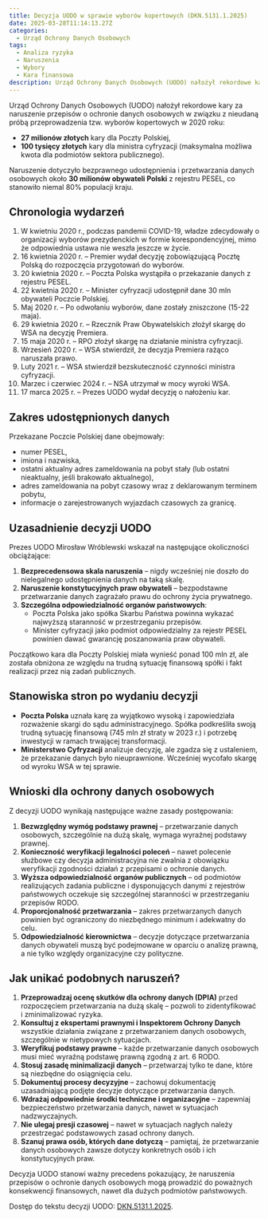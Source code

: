 ```yaml
---
title: Decyzja UODO w sprawie wyborów kopertowych (DKN.5131.1.2025)
date: 2025-03-28T11:14:13.27Z
categories:
  - Urząd Ochrony Danych Osobowych
tags:
  - Analiza ryzyka
  - Naruszenia
  - Wybory
  - Kara finansowa
description: Urząd Ochrony Danych Osobowych (UODO) nałożył rekordowe kary za naruszenie przepisów o ochronie danych osobowych w związku z nieudaną próbą przeprowadzenia tzw. wyborów kopertowych w 2020 roku.
---
```


Urząd Ochrony Danych Osobowych (UODO) nałożył rekordowe kary za naruszenie przepisów o ochronie danych osobowych w związku z nieudaną próbą przeprowadzenia tzw. wyborów kopertowych w 2020 roku:

- **27 milionów złotych** kary dla Poczty Polskiej,
- **100 tysięcy złotych** kary dla ministra cyfryzacji (maksymalna możliwa kwota dla podmiotów sektora publicznego).

Naruszenie dotyczyło bezprawnego udostępnienia i przetwarzania danych osobowych około **30 milionów obywateli Polski** z rejestru PESEL, co stanowiło niemal 80% populacji kraju.

## Chronologia wydarzeń

1. W kwietniu 2020 r., podczas pandemii COVID-19, władze zdecydowały o organizacji wyborów prezydenckich w formie korespondencyjnej, mimo że odpowiednia ustawa nie weszła jeszcze w życie.
2. 16 kwietnia 2020 r. – Premier wydał decyzję zobowiązującą Pocztę Polską do rozpoczęcia przygotowań do wyborów.
3. 20 kwietnia 2020 r. – Poczta Polska wystąpiła o przekazanie danych z rejestru PESEL.
4. 22 kwietnia 2020 r. – Minister cyfryzacji udostępnił dane 30 mln obywateli Poczcie Polskiej.
5. Maj 2020 r. – Po odwołaniu wyborów, dane zostały zniszczone (15-22 maja).
6. 29 kwietnia 2020 r. – Rzecznik Praw Obywatelskich złożył skargę do WSA na decyzję Premiera.
7. 15 maja 2020 r. – RPO złożył skargę na działanie ministra cyfryzacji.
8. Wrzesień 2020 r. – WSA stwierdził, że decyzja Premiera rażąco naruszała prawo.
9. Luty 2021 r. – WSA stwierdził bezskuteczność czynności ministra cyfryzacji.
10. Marzec i czerwiec 2024 r. – NSA utrzymał w mocy wyroki WSA.
11. 17 marca 2025 r. – Prezes UODO wydał decyzję o nałożeniu kar.

## Zakres udostępnionych danych

Przekazane Poczcie Polskiej dane obejmowały:

- numer PESEL,
- imiona i nazwiska,
- ostatni aktualny adres zameldowania na pobyt stały (lub ostatni nieaktualny, jeśli brakowało aktualnego),
- adres zameldowania na pobyt czasowy wraz z deklarowanym terminem pobytu,
- informacje o zarejestrowanych wyjazdach czasowych za granicę.

## Uzasadnienie decyzji UODO

Prezes UODO Mirosław Wróblewski wskazał na następujące okoliczności obciążające:

1. **Bezprecedensowa skala naruszenia** – nigdy wcześniej nie doszło do nielegalnego udostępnienia danych na taką skalę.
2. **Naruszenie konstytucyjnych praw obywateli** – bezpodstawne przetwarzanie danych zagrażało prawu do ochrony życia prywatnego.
3. **Szczególna odpowiedzialność organów państwowych**:
   - Poczta Polska jako spółka Skarbu Państwa powinna wykazać najwyższą staranność w przestrzeganiu przepisów.
   - Minister cyfryzacji jako podmiot odpowiedzialny za rejestr PESEL powinien dawać gwarancję poszanowania praw obywateli.

Początkowo kara dla Poczty Polskiej miała wynieść ponad 100 mln zł, ale została obniżona ze względu na trudną sytuację finansową spółki i fakt realizacji przez nią zadań publicznych.

## Stanowiska stron po wydaniu decyzji

- **Poczta Polska** uznała karę za wyjątkowo wysoką i zapowiedziała rozważenie skargi do sądu administracyjnego. Spółka podkreśliła swoją trudną sytuację finansową (745 mln zł straty w 2023 r.) i potrzebę inwestycji w ramach trwającej transformacji.
- **Ministerstwo Cyfryzacji** analizuje decyzję, ale zgadza się z ustaleniem, że przekazanie danych było nieuprawnione. Wcześniej wycofało skargę od wyroku WSA w tej sprawie.

## Wnioski dla ochrony danych osobowych

Z decyzji UODO wynikają następujące ważne zasady postępowania:

1. **Bezwzględny wymóg podstawy prawnej** – przetwarzanie danych osobowych, szczególnie na dużą skalę, wymaga wyraźnej podstawy prawnej.
2. **Konieczność weryfikacji legalności poleceń** – nawet polecenie służbowe czy decyzja administracyjna nie zwalnia z obowiązku weryfikacji zgodności działań z przepisami o ochronie danych.
3. **Wyższa odpowiedzialność organów publicznych** – od podmiotów realizujących zadania publiczne i dysponujących danymi z rejestrów państwowych oczekuje się szczególnej staranności w przestrzeganiu przepisów RODO.
4. **Proporcjonalność przetwarzania** – zakres przetwarzanych danych powinien być ograniczony do niezbędnego minimum i adekwatny do celu.
5. **Odpowiedzialność kierownictwa** – decyzje dotyczące przetwarzania danych obywateli muszą być podejmowane w oparciu o analizę prawną, a nie tylko względy organizacyjne czy polityczne.

## Jak unikać podobnych naruszeń?

1. **Przeprowadzaj ocenę skutków dla ochrony danych (DPIA)** przed rozpoczęciem przetwarzania na dużą skalę – pozwoli to zidentyfikować i zminimalizować ryzyka.
2. **Konsultuj z ekspertami prawnymi i Inspektorem Ochrony Danych** wszystkie działania związane z przetwarzaniem danych osobowych, szczególnie w nietypowych sytuacjach.
3. **Weryfikuj podstawy prawne** – każde przetwarzanie danych osobowych musi mieć wyraźną podstawę prawną zgodną z art. 6 RODO.
4. **Stosuj zasadę minimalizacji danych** – przetwarzaj tylko te dane, które są niezbędne do osiągnięcia celu.
5. **Dokumentuj procesy decyzyjne** – zachowuj dokumentację uzasadniającą podjęte decyzje dotyczące przetwarzania danych.
6. **Wdrażaj odpowiednie środki techniczne i organizacyjne** – zapewniaj bezpieczeństwo przetwarzania danych, nawet w sytuacjach nadzwyczajnych.
7. **Nie ulegaj presji czasowej** – nawet w sytuacjach nagłych należy przestrzegać podstawowych zasad ochrony danych.
8. **Szanuj prawa osób, których dane dotyczą** – pamiętaj, że przetwarzanie danych osobowych zawsze dotyczy konkretnych osób i ich konstytucyjnych praw.

Decyzja UODO stanowi ważny precedens pokazujący, że naruszenia przepisów o ochronie danych osobowych mogą prowadzić do poważnych konsekwencji finansowych, nawet dla dużych podmiotów państwowych.

Dostęp do tekstu decyzji UODO: [DKN.5131.1.2025](https://uodo.gov.pl/decyzje/DKN.5131.1.2025).
